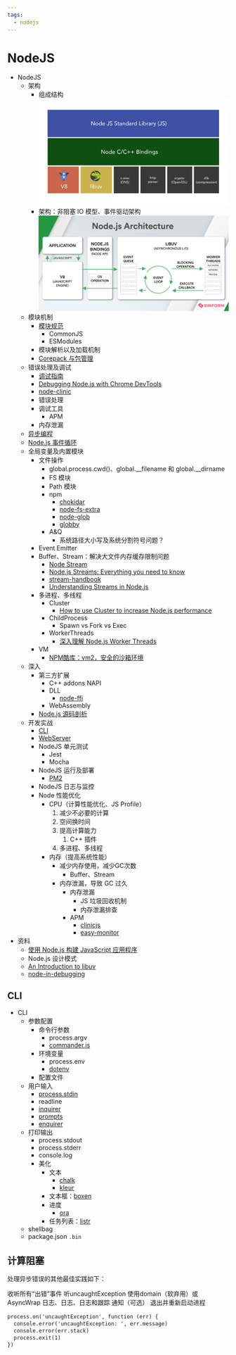 ```yaml
---
tags:
  - nodejs
---
```

# NodeJS

- NodeJS
  - 架构
    - 组成结构  ![图 3](./images/93e7ee9714431158f6fb8e209627b8bbbdbd8adafc6af389d511ca786f34c1ff.png) 
    - 架构：非阻塞 IO 模型、事件驱动架构 ![图 7](./images/1665080347023.png) 
  - 模块机制
    - [模块规范](../JavaScript/JavaScript%20%E6%A8%A1%E5%9D%97.md)
      - CommonJS
      - ESModules
    - 模块解析以及加载机制
    - [Corepack 与包管理](./Corepack%20与包管理.md)
  - 错误处理及调试
    - [调试指南](https://nodejs.org/zh-cn/docs/guides/debugging-getting-started/)
    - [Debugging Node.js with Chrome DevTools](https://medium.com/@paul_irish/debugging-node-js-nightlies-with-chrome-devtools-7c4a1b95ae27)
    - [node-clinic](https://github.com/clinicjs/node-clinic)
    - 错误处理
    - 调试工具
      - APM
    - 内存泄漏
  - [异步编程](../JavaScript/JavaScript%20异步编程.md)
  - [Node.js 事件循环](./Node.js%20事件循环.md)
  - 全局变量及内置模块
    - 文件操作
      - global.process.cwd()、global.__filename 和 global.__dirname
      - FS 模块
      - Path 模块
      - npm
        - [chokidar](https://github.com/paulmillr/chokidar)
        - [node-fs-extra](https://github.com/jprichardson/node-fs-extra)
        - [node-glob](https://github.com/isaacs/node-glob)
        - [globby](https://github.com/sindresorhus/globby)
      - A&Q
        - 系统路径大小写及系统分割符号问题？
    - Event Emitter
    - Buffer、Stream：解决大文件内存缓存限制问题
      - [Node Stream](https://github.com/zoubin/streamify-your-node-program/blob/master/README.md)
      - [Node.js Streams: Everything you need to know](https://www.freecodecamp.org/news/node-js-streams-everything-you-need-to-know-c9141306be93/)
      - [stream-handbook](https://github.com/substack/stream-handbook)
      - [Understanding Streams in Node.js](https://nodesource.com/blog/understanding-streams-in-nodejs)
    - 多进程、多线程
      - Cluster
        - [How to use Cluster to increase Node.js performance](https://www.arubacloud.com/tutorial/how-to-use-cluster-to-increase-node-js-performance.aspx)
      - ChildProcess
        - Spawn vs Fork vs Exec
      - WorkerThreads
        - [深入理解 Node.js Worker Threads](https://zhuanlan.zhihu.com/p/167920353)
    - VM
      - [NPM酷库：vm2，安全的沙箱环境](https://segmentfault.com/a/1190000012672620)
  - 深入
    - 第三方扩展
      - C++ addons NAPI
      - DLL
        - [node-ffi](https://github.com/node-ffi/node-ffi)
      - WebAssembly
    - [Node.js 源码剖析](https://theanarkh.github.io/understand-nodejs/)
  - 开发实战
    - [CLI](#cli)
    - [WebServer](./NodeJS：Web%20服务开发.md)
    - NodeJS 单元测试
      - Jest
      - Mocha
    - NodeJS 运行及部署
      - [PM2](https://pm2.keymetrics.io/)
    - NodeJS 日志与监控
    - Node 性能优化
      - CPU（计算性能优化、JS Profile）
        1. 减少不必要的计算
        2. 空间换时间
        3. 提高计算能力
           1. C++ 插件
        4. 多进程、多线程
      - 内存（提高系统性能）
        - 减少内存使用，减少GC次数
          - Buffer、Stream
        - 内存泄漏，导致 GC 过久
          - 内存泄漏
            - JS 垃圾回收机制
            - 内存泄漏排查
          - APM
            - [clinicjs](https://clinicjs.org/)
            - [easy-monitor](https://github.com/hyj1991/easy-monitor)
- 资料
  - [使用 Node.js 构建 JavaScript 应用程序](https://docs.microsoft.com/zh-cn/learn/paths/build-javascript-applications-nodejs/)
  - Node.js 设计模式
  - [An Introduction to libuv](http://nikhilm.github.io/uvbook/)
  - [node-in-debugging](https://github.com/nswbmw/node-in-debugging)

## CLI

- CLI
  - 参数配置
    - 命令行参数
      - process.argv
      - [commander.js](https://github.com/tj/commander.js#readme)
    - 环境变量
      - process.env
      - [dotenv](https://github.com/motdotla/dotenv#readme)
    - 配置文件
  - 用户输入
    - [process.stdin](https://nodejs.org/api/process.html#processstdin)
    - readline
    - [inquirer](https://github.com/SBoudrias/Inquirer.js#readme)
    - [prompts](https://github.com/terkelg/prompts#readme)
    - [enquirer](https://github.com/enquirer/enquirer#built-in-prompts)
  - 打印输出
    - process.stdout
    - process.stderr
    - console.log
    - 美化
      - 文本
        - [chalk](https://github.com/chalk/chalk)
        - [kleur](https://github.com/lukeed/kleur)
      - 文本框：[boxen](https://github.com/sindresorhus/boxen)
      - 进度
        - [ora](https://github.com/sindresorhus/ora#readme)
      - 任务列表：[listr](https://github.com/SamVerschueren/listr)
  - shellbag
  - package.json `.bin`


## 计算阻塞




处理异步错误的其他最佳实践如下：

收听所有“出错”事件
听uncaughtException
使用domain（软弃用）或AsyncWrap
日志、日志、日志和跟踪
通知（可选）
退出并重新启动进程

```
process.on('uncaughtException', function (err) {
  console.error('uncaughtException: ', err.message)
  console.error(err.stack)
  process.exit(1)
})
```